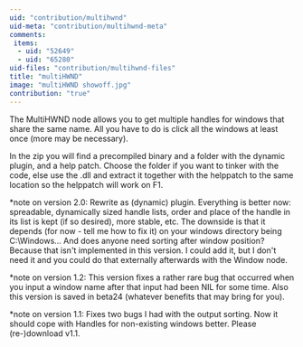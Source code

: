 ```yaml
---
uid: "contribution/multihwnd"
uid-meta: "contribution/multihwnd-meta"
comments: 
 items: 
  - uid: "52649"
  - uid: "65280"
uid-files: "contribution/multihwnd-files"
title: "multiHWND"
image: "multiHWND showoff.jpg"
contribution: "true"
---
```


The MultiHWND node allows you to get multiple handles for windows that share the same name.
All you have to do is click all the windows at least once (more may be necessary).

In the zip you will find a precompiled binary and a folder with the dynamic plugin, and a help patch. Choose the folder if you want to tinker with the code, else use the .dll and extract it together with the helppatch to the same location so the helppatch will work on F1.


*note on version 2.0: Rewrite as (dynamic) plugin. Everything is better now: spreadable, dynamically sized handle lists, order and place of the handle in its list is kept (if so desired), more stable, etc. The downside is that it depends (for now - tell me how to fix it) on your windows directory being C:\Windows\... And does anyone need sorting after window position? Because that isn't implemented in this version. I could add it, but I don't need it and you could do that externally afterwards with the Window node.

*note on version 1.2: This version fixes a rather rare bug that occurred when you input a window name after that input had been NIL for some time. Also this version is saved in beta24 (whatever benefits that may bring for you).

*note on version 1.1: Fixes two bugs I had with the output sorting. Now it should cope with Handles for non-existing windows better. Please (re-)download v1.1.